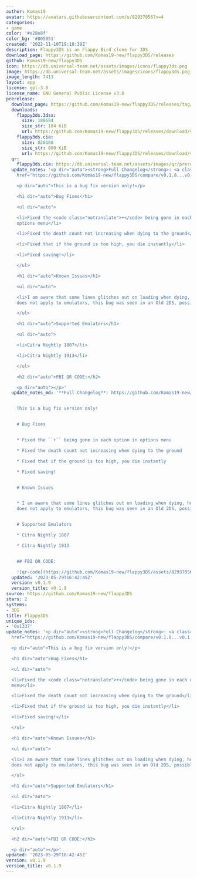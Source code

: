 ```yaml
---
author: Komas19
avatar: https://avatars.githubusercontent.com/u/82937056?v=4
categories:
- game
color: '#e28e8f'
color_bg: '#805051'
created: '2022-11-10T19:18:39Z'
description: Flappy3DS is an Flappy Bird clone for 3DS
download_page: https://github.com/Komas19-new/flappy3DS/releases
github: Komas19-new/flappy3DS
icon: https://db.universal-team.net/assets/images/icons/flappy3ds.png
image: https://db.universal-team.net/assets/images/icons/flappy3ds.png
image_length: 7413
layout: app
license: gpl-3.0
license_name: GNU General Public License v3.0
prerelease:
  download_page: https://github.com/Komas19-new/flappy3DS/releases/tag/v0.1.9
  downloads:
    flappy3ds.3dsx:
      size: 188684
      size_str: 184 KiB
      url: https://github.com/Komas19-new/flappy3DS/releases/download/v0.1.9/flappy3ds.3dsx
    flappy3ds.cia:
      size: 820160
      size_str: 800 KiB
      url: https://github.com/Komas19-new/flappy3DS/releases/download/v0.1.9/flappy3ds.cia
  qr:
    flappy3ds.cia: https://db.universal-team.net/assets/images/qr/prerelease/flappy3ds-cia.png
  update_notes: '<p dir="auto"><strong>Full Changelog</strong>: <a class="commit-link"
    href="https://github.com/Komas19-new/flappy3DS/compare/v0.1.8...v0.1.9"><tt>v0.1.8...v0.1.9</tt></a></p>

    <p dir="auto">This is a bug fix version only!</p>

    <h1 dir="auto">Bug Fixes</h1>

    <ul dir="auto">

    <li>Fixed the <code class="notranslate">+</code> being gone in each option in
    options menu</li>

    <li>Fixed the death count not increasing when dying to the ground</li>

    <li>Fixed that if the ground is too high, you die instantly</li>

    <li>Fixed saving!</li>

    </ul>

    <h1 dir="auto">Known Issues</h1>

    <ul dir="auto">

    <li>I am aware that some lines glitches out on loading when dying, however, this
    does not apply to emulators, this bug was seen in an Old 2DS, possibly other too.</li>

    </ul>

    <h1 dir="auto">Supported Emulators</h1>

    <ul dir="auto">

    <li>Citra Nightly 1807</li>

    <li>Citra Nightly 1913</li>

    </ul>

    <h2 dir="auto">FBI QR CODE:</h2>

    <p dir="auto"></p>'
  update_notes_md: '**Full Changelog**: https://github.com/Komas19-new/flappy3DS/compare/v0.1.8...v0.1.9


    This is a bug fix version only!


    # Bug Fixes


    * Fixed the ``+`` being gone in each option in options menu

    * Fixed the death count not increasing when dying to the ground

    * Fixed that if the ground is too high, you die instantly

    * Fixed saving!


    # Known Issues


    * I am aware that some lines glitches out on loading when dying, however, this
    does not apply to emulators, this bug was seen in an Old 2DS, possibly other too.


    # Supported Emulators

    * Citra Nightly 1807

    * Citra Nightly 1913


    ## FBI QR CODE:

    ![qr-code](https://github.com/Komas19-new/flappy3DS/assets/82937056/ca16bfc3-d3d6-4977-bfbe-ef420178f5f1)'
  updated: '2023-05-29T16:42:45Z'
  version: v0.1.9
  version_title: v0.1.9
source: https://github.com/Komas19-new/flappy3DS
stars: 2
systems:
- 3DS
title: Flappy3DS
unique_ids:
- '0x1337'
update_notes: '<p dir="auto"><strong>Full Changelog</strong>: <a class="commit-link"
  href="https://github.com/Komas19-new/flappy3DS/compare/v0.1.8...v0.1.9"><tt>v0.1.8...v0.1.9</tt></a></p>

  <p dir="auto">This is a bug fix version only!</p>

  <h1 dir="auto">Bug Fixes</h1>

  <ul dir="auto">

  <li>Fixed the <code class="notranslate">+</code> being gone in each option in options
  menu</li>

  <li>Fixed the death count not increasing when dying to the ground</li>

  <li>Fixed that if the ground is too high, you die instantly</li>

  <li>Fixed saving!</li>

  </ul>

  <h1 dir="auto">Known Issues</h1>

  <ul dir="auto">

  <li>I am aware that some lines glitches out on loading when dying, however, this
  does not apply to emulators, this bug was seen in an Old 2DS, possibly other too.</li>

  </ul>

  <h1 dir="auto">Supported Emulators</h1>

  <ul dir="auto">

  <li>Citra Nightly 1807</li>

  <li>Citra Nightly 1913</li>

  </ul>

  <h2 dir="auto">FBI QR CODE:</h2>

  <p dir="auto"></p>'
updated: '2023-05-29T16:42:45Z'
version: v0.1.9
version_title: v0.1.9
---
```

